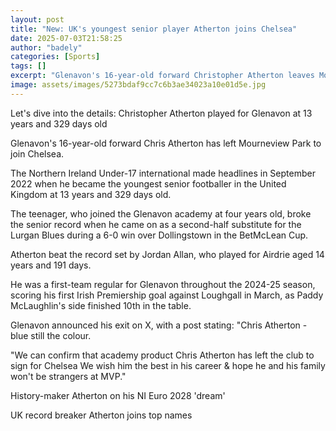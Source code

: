 ```yaml
---
layout: post
title: "New: UK's youngest senior player Atherton joins Chelsea"
date: 2025-07-03T21:58:25
author: "badely"
categories: [Sports]
tags: []
excerpt: "Glenavon's 16-year-old forward Christopher Atherton leaves Mourneview Park to join Chelsea."
image: assets/images/5273bdaf9cc7c6b3ae34023a10e01d5e.jpg
---
```


Let's dive into the details: Christopher Atherton played for Glenavon at 13 years and 329 days old

Glenavon's 16-year-old forward Chris Atherton has left Mourneview Park to join Chelsea.

The Northern Ireland Under-17 international made headlines in September 2022 when he became the youngest senior footballer in the United Kingdom at 13 years and 329 days old.

The teenager, who joined the Glenavon academy at four years old, broke the senior record when he came on as a second-half substitute for the Lurgan Blues during a 6-0 win over Dollingstown in the BetMcLean Cup.

Atherton beat the record set by Jordan Allan, who played for Airdrie aged 14 years and 191 days.

He was a first-team regular for Glenavon throughout the 2024-25 season, scoring his first Irish Premiership goal against Loughgall in March, as Paddy McLaughlin's side finished 10th in the table.

Glenavon announced his exit on X, with a post stating: "Chris Atherton - blue still the colour.

"We can confirm that academy product Chris Atherton has left the club to sign for Chelsea We wish him the best in his career & hope he and his family won't be strangers at MVP."

History-maker Atherton on his NI Euro 2028 'dream'

UK record breaker Atherton joins top names


